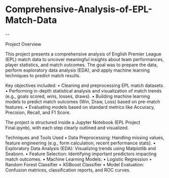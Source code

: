 # Comprehensive-Analysis-of-EPL-Match-Data
--

Project Overview

This project presents a comprehensive analysis of English Premier League (EPL) match data to uncover meaningful insights about team performances, player statistics, and match outcomes.
The goal was to prepare the data, perform exploratory data analysis (EDA), and apply machine learning techniques to predict match results.

Key objectives included:
	•	Cleaning and preprocessing EPL match datasets.
	•	Performing in-depth statistical analysis and visualization of match trends (e.g., goals scored, wins, losses, draws).
	•	Building machine learning models to predict match outcomes (Win, Draw, Loss) based on pre-match features.
	•	Evaluating models based on standard metrics like Accuracy, Precision, Recall, and F1 Score.

The project is structured inside a Jupyter Notebook (EPL Project Final.ipynb), with each step clearly outlined and visualized.

Techniques and Tools Used
	•	Data Preprocessing: Handling missing values, feature engineering (e.g., form calculation, recent performance stats).
	•	Exploratory Data Analysis (EDA): Visualizing trends using Matplotlib and Seaborn.
	•	Feature Selection: Identifying important predictors impacting match outcomes.
	•	Machine Learning Models:
	•	Logistic Regression
	•	Random Forest Classifier
	•	XGBoost Classifier
	•	Model Evaluation: Confusion matrices, classification reports, and ROC curves.
